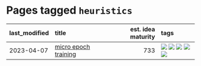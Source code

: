 # Pages tagged `heuristics`

|last_modified|title|est. idea maturity|tags
|:---|:---|---:|:---|
|2023-04-07|[micro epoch training](../micro-epoch.md)|733|[![](https://img.shields.io/badge/tag-augmentation-fdf6a0)](../tags/augmentation.md) [![](https://img.shields.io/badge/tag-dataset-4d5a4)](../tags/dataset.md) [![](https://img.shields.io/badge/tag-heuristics-288446)](../tags/heuristics.md) [![](https://img.shields.io/badge/tag-tooling-abf295)](../tags/tooling.md) [![](https://img.shields.io/badge/tag-training-83cbca)](../tags/training.md)|
